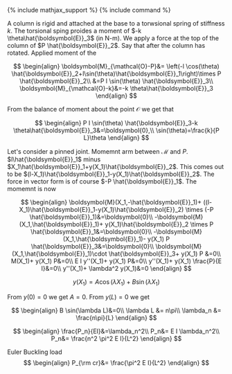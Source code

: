 {% include mathjax_support %}
{% include command %}


A column is rigid and attached at the base to a torwsional spring of stiffness $k$. The torsional sping proides a moment of $-k \theta\hat{\boldsymbol{E}}_3$ (in N-m). We apply a force at the top of the column of $P \hat{\boldsymbol{E}}_2$. Say that after the column has rotated. Applied moment of the 


$$
\begin{align}
\boldsymbol{M}_{\mathcal{O}-P}&=
\left(-l \cos(\theta) \hat{\boldsymbol{E}}_2+l\sin(\theta)\hat{\boldsymbol{E}}_1\right)\times P  \hat{\boldsymbol{E}}_2\\
&=P l \sin(\theta) \hat{\boldsymbol{E}}_3\\
\boldsymbol{M}_{\mathcal{O}-k}&=-k \theta\hat{\boldsymbol{E}}_3
\end{align}
$$

From the balance of moment about the point $\mathcal{O}$ we get that

$$
\begin{align}
P l \sin(\theta) \hat{\boldsymbol{E}}_3-k \theta\hat{\boldsymbol{E}}_3&=\boldsymbol{0},\\
\sin(\theta)=\frac{k}{P L}\theta
\end{align}
$$


Let's consider a pinned joint. 
Momemnt arm between $\mathcal{M}$ and $P$. $l\hat{\boldsymbol{E}}_1$ minus $X_1\hat{\boldsymbol{E}}_1+y(X_1)\hat{\boldsymbol{E}}_2$. This comes out to be $(l-X_1)\hat{\boldsymbol{E}}_1-y(X_1)\hat{\boldsymbol{E}}_2$. The force in vector form is of course $-P \hat{\boldsymbol{E}}_1$. The momemnt is now


$$
\begin{align}
\boldsymbol{M}(X_1,-\hat{\boldsymbol{E}}_1)+
((l-X_1)\hat{\boldsymbol{E}}_1-y(X_1)\hat{\boldsymbol{E}}_2)
\times (-P \hat{\boldsymbol{E}}_1)&=\boldsymbol{0}\\
-\boldsymbol{M}(X_1,\hat{\boldsymbol{E}}_1)+
y(X_1)\hat{\boldsymbol{E}}_2
\times P \hat{\boldsymbol{E}}_1&=\boldsymbol{0}\\
-\boldsymbol{M}(X_1,\hat{\boldsymbol{E}}_1)-
y(X_1)
 P \hat{\boldsymbol{E}}_3&=\boldsymbol{0}\\
\boldsymbol{M}(X_1,\hat{\boldsymbol{E}}_1)\cdot \hat{\boldsymbol{E}}_3+
y(X_1)
 P &=0\\
M(X_1)+
y(X_1)
 P&=0\\
E I y''(X_1)+
y(X_1)
 P&=0\\
 y''(X_1)+
y(X_1)
\frac{P}{E I}&=0\\
 y''(X_1)+
\lambda^2 y(X_1)&=0
 \end{align}
$$


$$y(X_1)=A \cos(\lambda X_1)+B \sin(\lambda X_1)$$

From $y(0)=0$ we get $A=0$.
From $y(L)=0$ we get 

$$
\begin{align}
B \sin(\lambda L)&=0\\
\lambda L &= n\pi\\
\lambda_n  &= \frac{n\pi}{L}
\end{align}
$$

$$
\begin{align}
\frac{P_n}{EI}&=\lambda_n^2\\
P_n&= E I \lambda_n^2\\
P_n&= \frac{n^2 \pi^2 E I}{L^2} 
\end{align}
$$


Euler Buckling load
$$
\begin{align}
P_{\rm cr}&= \frac{\pi^2 E I}{L^2} 
\end{align}
$$